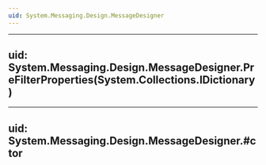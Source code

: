 ```yaml
---
uid: System.Messaging.Design.MessageDesigner
---
```


---
uid: System.Messaging.Design.MessageDesigner.PreFilterProperties(System.Collections.IDictionary)
---

---
uid: System.Messaging.Design.MessageDesigner.#ctor
---
